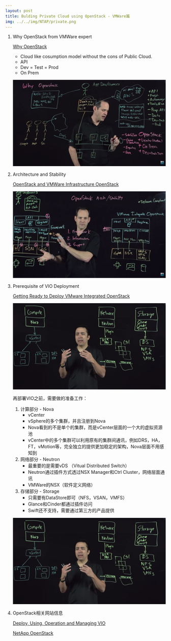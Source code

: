 ```yaml
---
layout: post
title: Bulding Private Cloud using OpenStack - VMWare篇
img: ../../img/NTAP/private.png
---
```


1. Why OpenStack from VMWare expert

   [Why OpenStack](https://www.youtube.com/watch?v=Bk4NoUsikVA&t=4s)

   - Cloud like cosumption model without the cons of Public Cloud.
   - API
   - Dev = Test = Prod
   - On Prem

   ![openstack_arch2](../img/openstack_arch2.png)

2. Architecture and Stability

   [OpenStack and VMWare Infrastructure OpenStack](https://www.youtube.com/watch?v=ijnYlUoVxsI)

   ![openstack_arch1](../img/openstack_arch1.png)

3. Prerequisite of VIO Deployment

   [Getting Ready to Deploy VMware Integrated OpenStack](https://www.youtube.com/watch?v=23egG37z8yQ)

   ![VIO_Deployment1](../img/VIO_Deployment1.png)

   再部署VIO之前，需要做的准备工作：

   1. 计算部分 - Nova
      - vCenter
      - vSphere的多个集群，并且注册到Nova
      - Nova看到的不是单个的集群，而是vCenter层面的一个大的虚拟资源池
      - vCenter中的多个集群可以利用原有的集群间通讯，例如DRS，HA，FT，vMotion等，完全独立的提供更加稳定的架构，Nova层面不用感知到
   2. 网络部分 - Neutron
      - 最重要的是需要vDS （Vitual Distributed Switch）
      - Neutron通过插件方式透过NSX Manager和Ctrl Cluster，网络层面通讯
      - VMWare的NSX（软件定义网络）
   3. 存储部分 - Storage
      - 只需要有DataStore即可（NFS，VSAN，VMFS）
      - Glance和Cinder都通过插件访问
      - Swift还不支持，需要通过第三方的产品提供

   ![VIO_Deployment1](../img/VIO_Deployment1.png)

4. OpenStack相关网站信息

   [Deploy, Using, Operation and Managing VIO](https://featurewalkthrough.vmware.com/t/vmware-integrated-openstack/)

   [NetApp OpenStack](https://www.netapp.com/us/solutions/it-automation/openstack-private-cloud.aspx)

